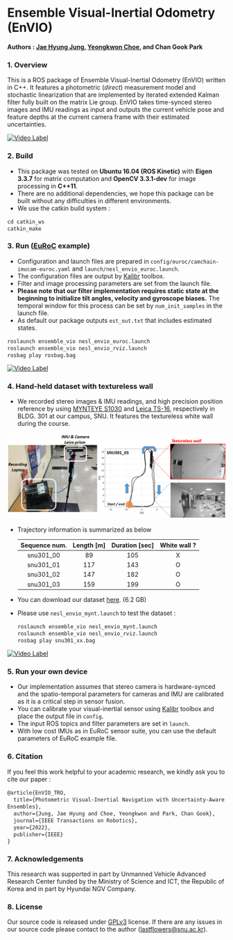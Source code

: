 # Ensemble Visual-Inertial Odometry (EnVIO)

**Authors : [Jae Hyung Jung](https://sites.google.com/view/lastflowers), [Yeongkwon Choe](https://scholar.google.com/citations?user=_3F7tWgAAAAJ&hl=en&oi=sra), and Chan Gook Park**

### 1. Overview

This is a ROS package of Ensemble Visual-Inertial Odometry (EnVIO) written in C++. It features a photometric (*direct*) measurement model and stochastic linearization that are implemented by iterated extended Kalman filter fully built on the matrix Lie group. EnVIO takes time-synced stereo images and IMU readings as input and outputs the current vehicle pose and feature depths at the current camera frame with their estimated uncertainties.

[![Video Label](http://img.youtube.com/vi/dv1tnvR3kVs/0.jpg)](https://www.youtube.com/watch?v=dv1tnvR3kVs&t=0s)



### 2. Build

* This package was tested on **Ubuntu 16.04 (ROS Kinetic)** with **Eigen 3.3.7** for matrix computation and **OpenCV 3.3.1-dev** for image processing in **C++11**.
* There are no additional dependencies, we hope this package can be built without any difficulties in different environments.
* We use the catkin build system :

```
cd catkin_ws
catkin_make
```



### 3. Run ([EuRoC](https://projects.asl.ethz.ch/datasets/doku.php?id=kmavvisualinertialdatasets) example)

* Configuration and launch files are prepared in `config/euroc/camchain-imucam-euroc.yaml`  and `launch/nesl_envio_euroc.launch`.
* The configuration files are output by [Kalibr](https://github.com/ethz-asl/kalibr) toolbox.
* Filter and image processing parameters are set from the launch file.
* **Please note that our filter implementation requires static state at the beginning to initialize tilt angles, velocity and gyroscope biases.** The temporal window for this process can be set by `num_init_samples` in the launch file.
* As default our package outputs `est_out.txt` that includes estimated states.

```
roslaunch ensemble_vio nesl_envio_euroc.launch
roslaunch ensemble_vio nesl_envio_rviz.launch
rosbag play rosbag.bag
```

[![Video Label](http://img.youtube.com/vi/VLonFPfE7HI/0.jpg)](https://www.youtube.com/watch?v=VLonFPfE7HI&t=0s)



### 4. Hand-held dataset with textureless wall

* We recorded stereo images & IMU readings, and high precision position reference by using [MYNTEYE S1030](https://www.mynteye.com/products/mynt-eye-stereo-camera) and [Leica TS-16](https://leica-geosystems.com/products/total-stations/robotic-total-stations/leica-ts16), respectively in BLDG. 301 at our campus, SNU. It features the textureless white wall during the course.

![ex_screenshot](./pics/exp_setting.png)

* Trajectory information is summarized as below

  | Sequence num. | Length [m] | Duration [sec] | White wall ? |
  | :-----------: | :--------: | :------------: | :----------: |
  |   snu301_00   |     89     |      105       |      X       |
  |   snu301_01   |    117     |      143       |      O       |
  |   snu301_02   |    147     |      182       |      O       |
  |   snu301_03   |    159     |      199       |      O       |



* You can download our dataset [here](https://drive.google.com/file/d/11X1ETEZgj6vwW5flIsfm8rzRu4yatScf/view?usp=sharing). (6.2 GB)

* Please use `nesl_envio_mynt.launch` to test the dataset :

  ```
  roslaunch ensemble_vio nesl_envio_mynt.launch
  roslaunch ensemble_vio nesl_envio_rviz.launch
  rosbag play snu301_xx.bag
  ```

[![Video Label](http://img.youtube.com/vi/o3otmHp1Wis/0.jpg)](https://www.youtube.com/watch?v=o3otmHp1Wis&t=0s)



### 5. Run your own device

* Our implementation assumes that stereo camera is hardware-synced and the spatio-temporal parameters for cameras and IMU are calibrated as it is a critical step in sensor fusion.
* You can calibrate your visual-inertial sensor using [Kalibr](https://github.com/ethz-asl/kalibr) toolbox and place the output file in `config`.
* The input ROS topics and filter parameters are set in `launch`.
* With low cost IMUs as in EuRoC sensor suite, you can use the default parameters of EuRoC example file. 



### 6. Citation

If you feel this work helpful to your academic research, we kindly ask you to cite our paper :

```
@article{EnVIO_TRO,
  title={Photometric Visual-Inertial Navigation with Uncertainty-Aware Ensembles},
  author={Jung, Jae Hyung and Choe, Yeongkwon and Park, Chan Gook},
  journal={IEEE Transactions on Robotics},
  year={2022},
  publisher={IEEE}
}
```



### 7. Acknowledgements

This research was supported in part by Unmanned Vehicle Advanced Research Center funded by the Ministry of Science and ICT, the Republic of Korea and in part by Hyundai NGV Company.



### 8. License

Our source code is released under [GPLv3](https://www.gnu.org/licenses/gpl-3.0.en.html) license. If there are any issues in our source code please contact to the author (lastflowers@snu.ac.kr).



